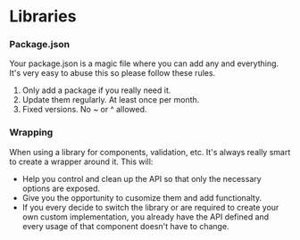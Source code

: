 # Libraries

### Package.json
Your package.json is a magic file where you can add any and everything. It's very easy to abuse this so please follow these rules.

1. Only add a package if you really need it.
2. Update them regularly. At least once per month.
3. Fixed versions. No ~ or ^ allowed.

### Wrapping
When using a library for components, validation, etc. It's always really smart to create a wrapper around it. This will:
- Help you control and clean up the API so that only the necessary options are exposed.
- Give you the opportunity to cusomize them and add functionalty.
- If you every decide to switch the library or are required to create your own custom implementation, you already have the API defined and every usage of that component doesn't have to change.
